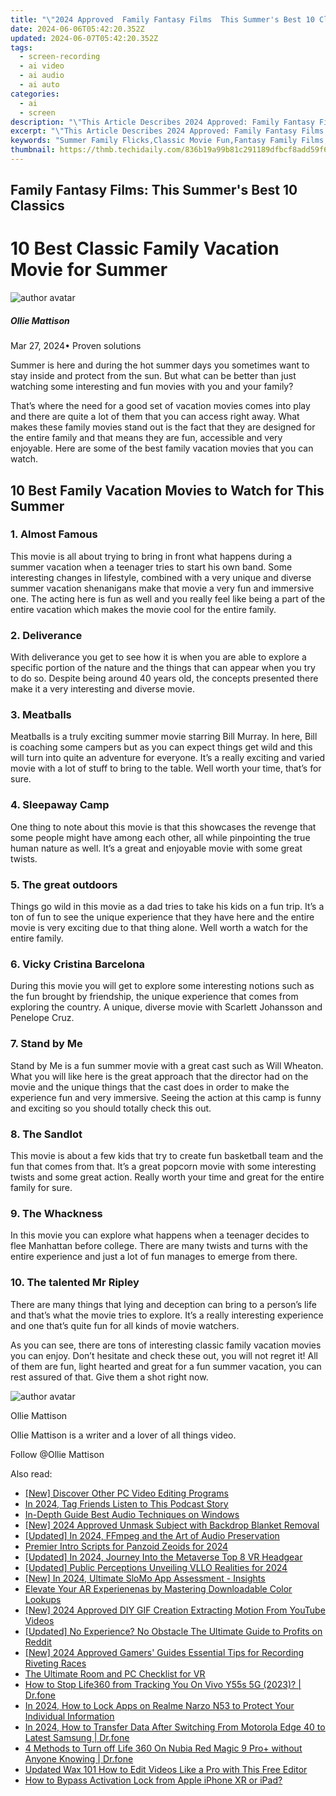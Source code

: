 ```yaml
---
title: "\"2024 Approved  Family Fantasy Films  This Summer's Best 10 Classics\""
date: 2024-06-06T05:42:20.352Z
updated: 2024-06-07T05:42:20.352Z
tags: 
  - screen-recording
  - ai video
  - ai audio
  - ai auto
categories: 
  - ai
  - screen
description: "\"This Article Describes 2024 Approved: Family Fantasy Films: This Summer's Best 10 Classics\""
excerpt: "\"This Article Describes 2024 Approved: Family Fantasy Films: This Summer's Best 10 Classics\""
keywords: "Summer Family Flicks,Classic Movie Fun,Fantasy Family Films,Top 10 Family Movies,Retro Film Magic,Cinematic Family Classics,Summertime Family Cinema"
thumbnail: https://thmb.techidaily.com/836b19a99b81c291189dfbcf8add59f634c1fb8aacdfd70319b10cdaec65e638.jpg
---
```


## Family Fantasy Films: This Summer's Best 10 Classics

# 10 Best Classic Family Vacation Movie for Summer

![author avatar](https://images.wondershare.com/filmora/article-images/ollie-mattison.jpg)

##### Ollie Mattison

 Mar 27, 2024• Proven solutions

 Summer is here and during the hot summer days you sometimes want to stay inside and protect from the sun. But what can be better than just watching some interesting and fun movies with you and your family?

 That’s where the need for a good set of vacation movies comes into play and there are quite a lot of them that you can access right away. What makes these family movies stand out is the fact that they are designed for the entire family and that means they are fun, accessible and very enjoyable. Here are some of the best family vacation movies that you can watch.

## 10 Best Family Vacation Movies to Watch for This Summer

### 1\. Almost Famous

 This movie is all about trying to bring in front what happens during a summer vacation when a teenager tries to start his own band. Some interesting changes in lifestyle, combined with a very unique and diverse summer vacation shenanigans make that movie a very fun and immersive one. The acting here is fun as well and you really feel like being a part of the entire vacation which makes the movie cool for the entire family.

### 2\. Deliverance

 With deliverance you get to see how it is when you are able to explore a specific portion of the nature and the things that can appear when you try to do so. Despite being around 40 years old, the concepts presented there make it a very interesting and diverse movie.

### 3\. Meatballs

 Meatballs is a truly exciting summer movie starring Bill Murray. In here, Bill is coaching some campers but as you can expect things get wild and this will turn into quite an adventure for everyone. It’s a really exciting and varied movie with a lot of stuff to bring to the table. Well worth your time, that’s for sure.

### 4\. Sleepaway Camp

 One thing to note about this movie is that this showcases the revenge that some people might have among each other, all while pinpointing the true human nature as well. It’s a great and enjoyable movie with some great twists.

### 5\. The great outdoors

 Things go wild in this movie as a dad tries to take his kids on a fun trip. It’s a ton of fun to see the unique experience that they have here and the entire movie is very exciting due to that thing alone. Well worth a watch for the entire family.

### 6\. Vicky Cristina Barcelona

 During this movie you will get to explore some interesting notions such as the fun brought by friendship, the unique experience that comes from exploring the country. A unique, diverse movie with Scarlett Johansson and Penelope Cruz.

### 7\. Stand by Me

 Stand by Me is a fun summer movie with a great cast such as Will Wheaton. What you will like here is the great approach that the director had on the movie and the unique things that the cast does in order to make the experience fun and very immersive. Seeing the action at this camp is funny and exciting so you should totally check this out.

### 8\. The Sandlot

 This movie is about a few kids that try to create fun basketball team and the fun that comes from that. It’s a great popcorn movie with some interesting twists and some great action. Really worth your time and great for the entire family for sure.

### 9\. The Whackness

 In this movie you can explore what happens when a teenager decides to flee Manhattan before college. There are many twists and turns with the entire experience and just a lot of fun manages to emerge from there.

### 10\. The talented Mr Ripley

 There are many things that lying and deception can bring to a person’s life and that’s what the movie tries to explore. It’s a really interesting experience and one that’s quite fun for all kinds of movie watchers.

 As you can see, there are tons of interesting classic family vacation movies you can enjoy. Don’t hesitate and check these out, you will not regret it! All of them are fun, light hearted and great for a fun summer vacation, you can rest assured of that. Give them a shot right now.

![author avatar](https://images.wondershare.com/filmora/article-images/ollie-mattison.jpg)

Ollie Mattison

Ollie Mattison is a writer and a lover of all things video.

Follow @Ollie Mattison


<ins class="adsbygoogle"
     style="display:block"
     data-ad-format="autorelaxed"
     data-ad-client="ca-pub-7571918770474297"
     data-ad-slot="1223367746"></ins>



<ins class="adsbygoogle"
     style="display:block"
     data-ad-client="ca-pub-7571918770474297"
     data-ad-slot="8358498916"
     data-ad-format="auto"
     data-full-width-responsive="true"></ins>


<span class="atpl-alsoreadstyle">Also read:</span>
<div><ul>
<li><a href="https://vp-tips.techidaily.com/new-discover-other-pc-video-editing-programs/"><u>[New] Discover Other PC Video Editing Programs</u></a></li>
<li><a href="https://vp-tips.techidaily.com/in-2024-tag-friends-listen-to-this-podcast-story/"><u>In 2024, Tag Friends  Listen to This Podcast Story</u></a></li>
<li><a href="https://vp-tips.techidaily.com/in-depth-guide-best-audio-techniques-on-windows/"><u>In-Depth Guide  Best Audio Techniques on Windows</u></a></li>
<li><a href="https://vp-tips.techidaily.com/new-2024-approved-unmask-subject-with-backdrop-blanket-removal/"><u>[New] 2024 Approved  Unmask Subject with Backdrop Blanket Removal</u></a></li>
<li><a href="https://vp-tips.techidaily.com/updated-in-2024-ffmpeg-and-the-art-of-audio-preservation/"><u>[Updated] In 2024, FFmpeg and the Art of Audio Preservation</u></a></li>
<li><a href="https://vp-tips.techidaily.com/premier-intro-scripts-for-panzoid-zeoids-for-2024/"><u>Premier Intro Scripts for Panzoid Zeoids for 2024</u></a></li>
<li><a href="https://vp-tips.techidaily.com/updated-in-2024-journey-into-the-metaverse-top-8-vr-headgear/"><u>[Updated] In 2024, Journey Into the Metaverse  Top 8 VR Headgear</u></a></li>
<li><a href="https://vp-tips.techidaily.com/updated-public-perceptions-unveiling-vllo-realities-for-2024/"><u>[Updated] Public Perceptions  Unveiling VLLO Realities for 2024</u></a></li>
<li><a href="https://vp-tips.techidaily.com/new-in-2024-ultimate-slomo-app-assessment-insights/"><u>[New] In 2024, Ultimate SloMo App Assessment - Insights</u></a></li>
<li><a href="https://vp-tips.techidaily.com/elevate-your-ar-experienenas-by-mastering-downloadable-color-lookups/"><u>Elevate Your AR Experienenas by Mastering Downloadable Color Lookups</u></a></li>
<li><a href="https://facebook-record-videos.techidaily.com/new-2024-approved-diy-gif-creation-extracting-motion-from-youtube-videos/"><u>[New] 2024 Approved  DIY GIF Creation  Extracting Motion From YouTube Videos</u></a></li>
<li><a href="https://extra-skills.techidaily.com/updated-no-experience-no-obstacle-the-ultimate-guide-to-profits-on-reddit/"><u>[Updated] No Experience? No Obstacle  The Ultimate Guide to Profits on Reddit</u></a></li>
<li><a href="https://screen-capture.techidaily.com/new-2024-approved-gamers-guides-essential-tips-for-recording-riveting-races/"><u>[New] 2024 Approved  Gamers' Guides  Essential Tips for Recording Riveting Races</u></a></li>
<li><a href="https://extra-lessons.techidaily.com/the-ultimate-room-and-pc-checklist-for-vr/"><u>The Ultimate Room and PC Checklist for VR</u></a></li>
<li><a href="https://change-location.techidaily.com/how-to-stop-life360-from-tracking-you-on-vivo-y55s-5g-2023-drfone-by-drfone-virtual-android/"><u>How to Stop Life360 from Tracking You On Vivo Y55s 5G (2023)? | Dr.fone</u></a></li>
<li><a href="https://easy-unlock-android.techidaily.com/in-2024-how-to-lock-apps-on-realme-narzo-n53-to-protect-your-individual-information-by-drfone-android/"><u>In 2024, How to Lock Apps on Realme Narzo N53 to Protect Your Individual Information</u></a></li>
<li><a href="https://android-transfer.techidaily.com/in-2024-how-to-transfer-data-after-switching-from-motorola-edge-40-to-latest-samsung-drfone-by-drfone-transfer-from-android-transfer-from-android/"><u>In 2024, How to Transfer Data After Switching From Motorola Edge 40 to Latest Samsung | Dr.fone</u></a></li>
<li><a href="https://location-fake.techidaily.com/4-methods-to-turn-off-life-360-on-nubia-red-magic-9-proplus-without-anyone-knowing-drfone-by-drfone-virtual-android/"><u>4 Methods to Turn off Life 360 On Nubia Red Magic 9 Pro+ without Anyone Knowing | Dr.fone</u></a></li>
<li><a href="https://ai-video-tools.techidaily.com/updated-wax-101-how-to-edit-videos-like-a-pro-with-this-free-editor/"><u>Updated Wax 101 How to Edit Videos Like a Pro with This Free Editor</u></a></li>
<li><a href="https://activate-lock.techidaily.com/how-to-bypass-activation-lock-from-apple-iphone-xr-or-ipad-by-drfone-ios/"><u>How to Bypass Activation Lock from Apple iPhone XR or iPad?</u></a></li>
</ul></div>
